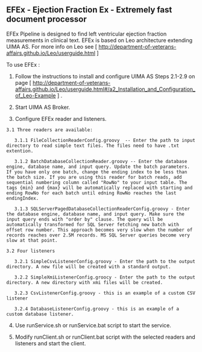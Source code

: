 ## EFEx - Ejection Fraction Ex - Extremely fast document processor


EFEx Pipeline is designed to find left ventricular ejection fraction measurements in clinical text.
EFEx is based on Leo architecture extending UIMA AS.  For more info on Leo see [ http://department-of-veterans-affairs.github.io/Leo/userguide.html ]

To use EFEx :

  1.  Follow the instructions to install and configure UIMA AS Steps 2.1-2.9 on page [ http://department-of-veterans-affairs.github.io/Leo/userguide.html#/a2_Installation_and_Configuration_of_Leo-Example ] .  
  
  2. Start UIMA AS Broker.
     
  3. Configure EFEx reader and listeners.
    
    3.1 Three readers are available:
     
       3.1.1 FileCollectionReaderConfig.groovy  -- Enter the path to input directory to read simple text files. The files need to have .txt extention. 
      
       3.1.2 BatchDatabaseCollectionReader.groovy -- Enter the database engine, database name, and input query. Update the batch parameters. If you have only one batch, change the ending index to be less than the batch size. If you are using this reader for batch reads, add sequential numbering column called "RowNo" to your input table. The tags {min} and {max} will be automatically replaced with starting and ending RowNo for each batch until edning RowNo reaches the last endingIndex.
       
       3.1.3 SQLServerPagedDatabaseCollectionReaderConfig.groovy - Enter the database engine, database name, and input query. Make sure the input query ends with "order by" clause. The query will be automatically transformed for SQL Server fetching new batch with offset row number. This approach becomes very slow when the number of records reaches over 2.5M records. MS SQL Server queries become very slow at that point.
      
    3.2 Four listeners
    
       3.2.1 SimpleCsvListenerConfig.groovy - Enter the path to the output directory. A new file will be created with a standard output.
      
       3.2.2 SimpleXmiListenerConfig.groocy - Enter the path to the output directory. A new directory with xmi files will be created.
      
       3.2.3 CsvListenerConfig.groovy - this is an example of a custom CSV listener
      
       3.2.4 DatabaseListenerConfig.groovy - this is an example of a custom database listener.
      
      
  4. Use runService.sh or runService.bat script to start the service.
  
  5. Modify runClient.sh or runClient.bat script with  the selected readers and listeners and start the client.
  
  
      
  
